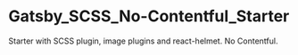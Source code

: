 # Gatsby_SCSS_No-Contentful_Starter
Starter with SCSS plugin, image plugins and react-helmet. No Contentful.
